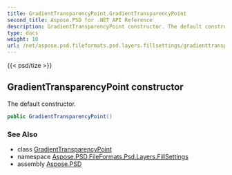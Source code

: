 ```yaml
---
title: GradientTransparencyPoint.GradientTransparencyPoint
second_title: Aspose.PSD for .NET API Reference
description: GradientTransparencyPoint constructor. The default constructor
type: docs
weight: 10
url: /net/aspose.psd.fileformats.psd.layers.fillsettings/gradienttransparencypoint/gradienttransparencypoint/
---
```

{{< psd/tize >}}
## GradientTransparencyPoint constructor

The default constructor.

```csharp
public GradientTransparencyPoint()
```

### See Also

* class [GradientTransparencyPoint](../)
* namespace [Aspose.PSD.FileFormats.Psd.Layers.FillSettings](../../gradienttransparencypoint/)
* assembly [Aspose.PSD](../../../)


